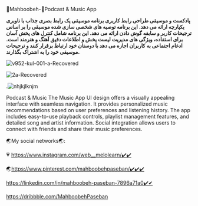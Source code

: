 
👋Mahboobeh-👋Podcast & Music App




**پادکست و موسیقی طراحی رابط کاربری برنامه موسیقی یک رابط بصری جذاب با ناوبری یکپارچه ارائه می دهد. این برنامه توصیه های شخصی سازی شده موسیقی را بر اساس ترجیحات کاربر و سابقه گوش دادن ارائه می دهد. این برنامه شامل کنترل های پخش آسان برای استفاده، ویژگی های مدیریت لیست پخش و اطلاعات دقیق آهنگ و هنرمند است. ادغام اجتماعی به کاربران اجازه می دهد با دوستان خود ارتباط برقرار کنند و ترجیحات موسیقی خود را به اشتراک بگذارند.**






![v952-kul-001-a-Recovered](https://github.com/mahboobehpaseban/Podcastapp/assets/121792560/aaa2c2bc-ef7c-4be5-b8b4-9f437461bc85)





![2a-Recovered](https://github.com/mahboobehpaseban/Podcastapp/assets/121792560/fc1bc642-c990-49ec-b02c-92ad0d96eb34)



.![nhjkjlknjm](https://github.com/mahboobehpaseban/Podcastapp/assets/121792560/0d78354a-6fa8-48f4-9a9b-f48e51e26584)

Podcast & Music
The Music App UI design offers a visually appealing interface with seamless navigation. It provides personalized music recommendations based on user preferences and listening history. The app includes easy-to-use playback controls, playlist management features, and detailed song and artist information. Social integration allows users to connect with friends and share their music preferences.



🌏My social networks🌏:

💗 https://www.instagram.com/web__melolearn/✔️✔️

🌏https://www.pinterest.com/mahboobehpaseban/✔️✔️✔️

https://linkedin.com/in/mahboobeh-paseban-7896a71a0✔️✔

https://dribbble.com/MahboobehPaseban
